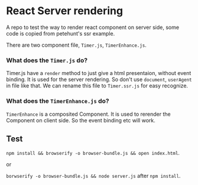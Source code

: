 
# React Server rendering

A repo to test the way to render react component on server side, some code is copied from petehunt's ssr example.

There are two component file, `Timer.js`, `TimerEnhance.js`. 

### What does the `Timer.js` do?

Timer.js have a `render` method to just give a html presentaion, without event binding. It 
is used for the server rendering. So don't use `document`, `userAgent` in file like that.
We can rename this file to `Timer.ssr.js` for easy recognize.

### What does the `TimerEnhance.js` do?

`TimerEnhance` is a composited Component. It is used to rerender the Component on client side.
So the event binding etc will work.

## Test

`npm install && browserify -o browser-bundle.js && open index.html`.

or 

`borwserify -o browser-bundle.js && node server.js` after `npm install`.
